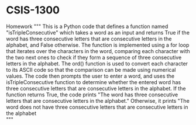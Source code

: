 # CSIS-1300
Homework
""" This is a Python code that defines a function named "isTripleConsecutive" which takes a word as an input and returns 
True if the word has three consecutive letters that are consecutive letters in the alphabet, and False otherwise.
The function is implemented using a for loop that iterates over the characters in the word, comparing each character
with the two next ones to check if they form a sequence of three consecutive letters in the alphabet. The ord() function 
is used to convert each character to its ASCII code so that the comparison can be made using numerical values.
The code then prompts the user to enter a word, and uses the isTripleConsecutive function to determine whether the 
entered word has three consecutive letters that are consecutive letters in the alphabet. If the function returns True, 
the code prints "The word has three consecutive letters that are consecutive letters in the alphabet." Otherwise, it prints 
"The word does not have three consecutive letters that are consecutive letters in the alphabet   
"""
